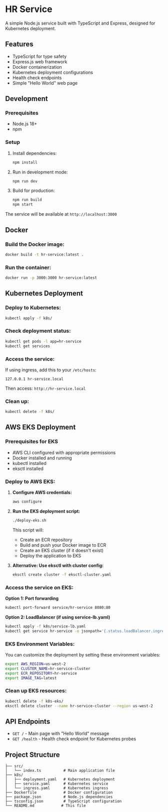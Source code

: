 # HR Service

A simple Node.js service built with TypeScript and Express, designed for Kubernetes deployment.

## Features

- TypeScript for type safety
- Express.js web framework
- Docker containerization
- Kubernetes deployment configurations
- Health check endpoints
- Simple "Hello World" web page

## Development

### Prerequisites

- Node.js 18+
- npm

### Setup

1. Install dependencies:
   ```bash
   npm install
   ```

2. Run in development mode:
   ```bash
   npm run dev
   ```

3. Build for production:
   ```bash
   npm run build
   npm start
   ```

The service will be available at `http://localhost:3000`

## Docker

### Build the Docker image:
```bash
docker build -t hr-service:latest .
```

### Run the container:
```bash
docker run -p 3000:3000 hr-service:latest
```

## Kubernetes Deployment

### Deploy to Kubernetes:
```bash
kubectl apply -f k8s/
```

### Check deployment status:
```bash
kubectl get pods -l app=hr-service
kubectl get services
```

### Access the service:
If using ingress, add this to your `/etc/hosts`:
```
127.0.0.1 hr-service.local
```

Then access: `http://hr-service.local`

### Clean up:
```bash
kubectl delete -f k8s/
```

## AWS EKS Deployment

### Prerequisites for EKS

- AWS CLI configured with appropriate permissions
- Docker installed and running
- kubectl installed
- eksctl installed

### Deploy to AWS EKS:

1. **Configure AWS credentials:**
   ```bash
   aws configure
   ```

2. **Run the EKS deployment script:**
   ```bash
   ./deploy-eks.sh
   ```

   This script will:
   - Create an ECR repository
   - Build and push your Docker image to ECR
   - Create an EKS cluster (if it doesn't exist)
   - Deploy the application to EKS

3. **Alternative: Use eksctl with cluster config:**
   ```bash
   eksctl create cluster -f eksctl-cluster.yaml
   ```

### Access the service on EKS:

**Option 1: Port forwarding**
```bash
kubectl port-forward service/hr-service 8080:80
```

**Option 2: LoadBalancer (if using service-lb.yaml)**
```bash
kubectl apply -f k8s/service-lb.yaml
kubectl get service hr-service -o jsonpath='{.status.loadBalancer.ingress[0].hostname}'
```

### EKS Environment Variables:

You can customize the deployment by setting these environment variables:

```bash
export AWS_REGION=us-west-2
export CLUSTER_NAME=hr-service-cluster
export ECR_REPOSITORY=hr-service
export IMAGE_TAG=latest
```

### Clean up EKS resources:
```bash
kubectl delete -f k8s-eks/
eksctl delete cluster --name hr-service-cluster --region us-west-2
```

## API Endpoints

- `GET /` - Main page with "Hello World" message
- `GET /health` - Health check endpoint for Kubernetes probes

## Project Structure

```
├── src/
│   └── index.ts          # Main application file
├── k8s/
│   ├── deployment.yaml   # Kubernetes deployment
│   ├── service.yaml      # Kubernetes service
│   └── ingress.yaml      # Kubernetes ingress
├── Dockerfile            # Docker configuration
├── package.json          # Node.js dependencies
├── tsconfig.json         # TypeScript configuration
└── README.md            # This file
```
